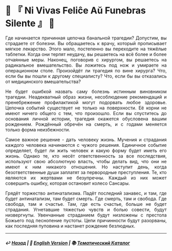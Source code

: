 # 👥 『 Ni Vivas Feliĉe Aŭ Funebras Silente 』 👥

<p align="justify">Где начинается причинная цепочка банальной трагедии? Допустим, вы страдаете от болезни. Вы обращаетесь к врачу, который прописывает мягкое лекарство. Этого мало, постепенно вы переходите на тяжёлые таблетки. Когда они терпят неудачу, вы решаетесь на всё более и более отчаянные меры. Наконец, поговорив с хирургом, вы решаетесь на радикальное вмешательство. Вы ложитесь под нож и умираете на операционном столе. Произойдёт ли трагедия по вине хирурга? Что, если бы вы пошли к другому специалисту? Что, если бы вы отказались от медицинского вмешательства?</p>

<p align="justify">Не будет ошибкой назвать саму болезнь истинным виновником трагедии. Неадекватный образ жизни, несоблюдение рекомендаций и пренебрежение профилактикой могут подорвать любое здоровье. Цепочка событий существует не только на поверхности. Её корни не имеют ничего общего с тем, что произошло. Если вы спуститесь до основания личной истории, трагедия окажется обусловена вашим рождением. Рождённый обречён на смерть, и с годами меняется только форма неизбежности.</p>

<p align="justify">Самое важное решение - дать человеку жизнь. Мучения и страдания каждого человека начинаются с чужого решения. Единичное событие определяет, будет ли жить человек и какую форму будет иметь его жизнь. Однако те, кто несёт ответственность за все последствия, используют свою абсолютную власть, чтобы делать вид, что они не имеют к ним никакого отношения. Но наступит день, когда безответственные души заплатят за первородные преступления. Те, кто являются их жертвами не безупречны. Каждый из них может совершить ошибку, которая остановит колесо Сансары.</p>

<p align="justify">Грядёт торжество антинатализма. Падёт последний занавес, и там, где будет антинатализм, там будет смерть. Где смерть, там и свобода. Где свобода, там и счастье. Там, где есть счастье, больше не будет страдания. Угнетавшие тяжестью чувств и болью совести, будут низвергнуты. Увенчанные страданием будут низложены с престола Божьего под песнопение пустоты. Цепи причинности будут разорваны, как последняя пуповина и настанет рождение безлюдных.</p>

***

##### ↩️ [Назад](index-2.md) | 🗽 [English Version](felice.md) | 📚 [Тематический Каталог](index_2t.md)
